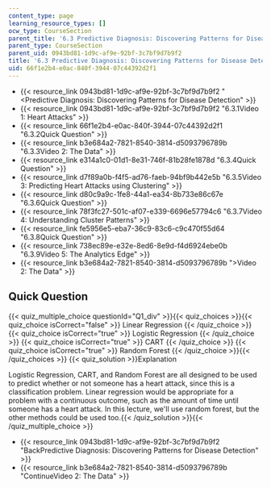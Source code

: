 ```yaml
---
content_type: page
learning_resource_types: []
ocw_type: CourseSection
parent_title: '6.3 Predictive Diagnosis: Discovering Patterns for Disease Detection '
parent_type: CourseSection
parent_uid: 0943bd81-1d9c-af9e-92bf-3c7bf9d7b9f2
title: '6.3 Predictive Diagnosis: Discovering Patterns for Disease Detection '
uid: 66f1e2b4-e0ac-840f-3944-07c44392d2f1
---
```


*   {{< resource_link 0943bd81-1d9c-af9e-92bf-3c7bf9d7b9f2 "\<Predictive Diagnosis: Discovering Patterns for Disease Detection" >}}
*   {{< resource_link 0943bd81-1d9c-af9e-92bf-3c7bf9d7b9f2 "6.3.1Video 1: Heart Attacks" >}}
*   {{< resource_link 66f1e2b4-e0ac-840f-3944-07c44392d2f1 "6.3.2Quick Question" >}}
*   {{< resource_link b3e684a2-7821-8540-3814-d5093796789b "6.3.3Video 2: The Data" >}}
*   {{< resource_link e314a1c0-01d1-8e31-746f-81b28fe1878d "6.3.4Quick Question" >}}
*   {{< resource_link d7f89a0b-f4f5-ad76-faeb-94bf9b442e5b "6.3.5Video 3: Predicting Heart Attacks using Clustering" >}}
*   {{< resource_link d80c9a9c-1fe8-44a1-ea34-8b733e86c67e "6.3.6Quick Question" >}}
*   {{< resource_link 78f3fc27-501c-af07-e339-6696e57794c6 "6.3.7Video 4: Understanding Cluster Patterns" >}}
*   {{< resource_link fe5956e5-eba7-36c9-83c6-c9c470f55d64 "6.3.8Quick Question" >}}
*   {{< resource_link 738ec89e-e32e-8ed6-8e9d-f4d6924ebe0b "6.3.9Video 5: The Analytics Edge" >}}
*   {{< resource_link b3e684a2-7821-8540-3814-d5093796789b "\>Video 2: The Data" >}}

Quick Question
--------------

{{< quiz_multiple_choice questionId="Q1_div" >}}{{< quiz_choices >}}{{< quiz_choice isCorrect="false" >}}&nbsp;Linear Regression&nbsp;{{< /quiz_choice >}}
{{< quiz_choice isCorrect="true" >}}&nbsp;Logistic Regression&nbsp;{{< /quiz_choice >}}
{{< quiz_choice isCorrect="true" >}}&nbsp;CART&nbsp;{{< /quiz_choice >}}
{{< quiz_choice isCorrect="true" >}}&nbsp;Random Forest&nbsp;{{< /quiz_choice >}}{{< /quiz_choices >}}
{{< quiz_solution >}}Explanation

Logistic Regression, CART, and Random Forest are all designed to be used to predict whether or not someone has a heart attack, since this is a classification problem. Linear regression would be appropriate for a problem with a continuous outcome, such as the amount of time until someone has a heart attack. In this lecture, we'll use random forest, but the other methods could be used too.{{< /quiz_solution >}}{{< /quiz_multiple_choice >}}

*   {{< resource_link 0943bd81-1d9c-af9e-92bf-3c7bf9d7b9f2 "BackPredictive Diagnosis: Discovering Patterns for Disease Detection" >}}
*   {{< resource_link b3e684a2-7821-8540-3814-d5093796789b "ContinueVideo 2: The Data" >}}